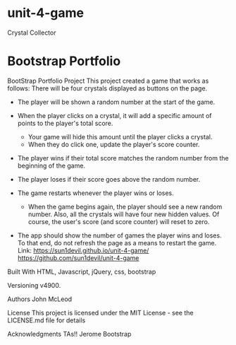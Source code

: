 # unit-4-game
Crystal Collector
# Bootstrap Portfolio
BootStrap Portfolio Project
This project created a game that works as follows:
There will be four crystals displayed as buttons on the page.

   * The player will be shown a random number at the start of the game.

   * When the player clicks on a crystal, it will add a specific amount of points to the player's total score. 

     * Your game will hide this amount until the player clicks a crystal.
     * When they do click one, update the player's score counter.

   * The player wins if their total score matches the random number from the beginning of the game.

   * The player loses if their score goes above the random number.

   * The game restarts whenever the player wins or loses.

     * When the game begins again, the player should see a new random number. Also, all the crystals will have four new hidden values. Of course, the user's score (and score counter) will reset to zero.

   * The app should show the number of games the player wins and loses. To that end, do not refresh the page as a means to restart the game.
Link:
https://sun1devil.github.io/unit-4-game/
https://github.com/sun1devil/unit-4-game


Built With
HTML, Javascript, jQuery, css, bootstrap

Versioning
v4900.

Authors
John McLeod

License
This project is licensed under the MIT License - see the LICENSE.md file for details

Acknowledgments
TAs!!
Jerome
Bootstrap
